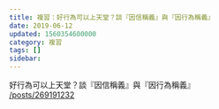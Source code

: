 ```yaml
---
title: 複習：好行為可以上天堂？談『因信稱義』與『因行為稱義』
date: 2019-06-12
updated: 1560354600000
category: 複習
tags: []
sidebar: 
---
```


<p>好行為可以上天堂？談『因信稱義』與『因行為稱義』<br/>
<a href="/posts/269191232" target="_blank">/posts/269191232</a></p>
<p> </p>
